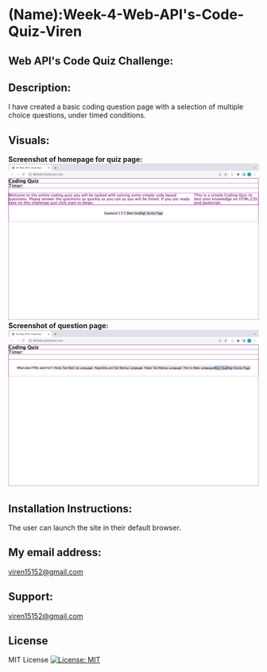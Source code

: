 # (Name):Week-4-Web-API's-Code-Quiz-Viren
## **Web API's Code Quiz Challenge:**

## Description:
I have created a basic coding question page with a selection of multiple choice questions, under timed conditions. 

## Visuals:
**Screenshot of homepage for quiz page:** ![04-Web-APIs-Code-Quiz Home Page Screenshot](<Screenshot 2023-10-25 at 22.32.44.png>)
**Screenshot of question page:**![Example Screenshot of question page](<Screenshot 2023-10-25 at 22.34.29.png>)

## Installation Instructions:
The user can launch the site in their default browser. 

## My email address:
viren15152@gmail.com    

## Support:
viren15152@gmail.com

## License 
MIT License [![License: MIT](https://img.shields.io/badge/License-MIT-yellow.svg)](https://opensource.org/licenses/MIT)








